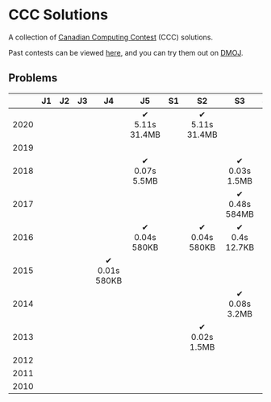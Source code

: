 # CCC Solutions

A collection of [Canadian Computing Contest](https://cemc.uwaterloo.ca/contests/computing.html) (CCC) solutions.

Past contests can be viewed [here](https://cemc.uwaterloo.ca/contests/past_contests.html), and you can try them out on [DMOJ](https://dmoj.ca/problems/?category=4).

## Problems

|      | J1 | J2 | J3 | J4                   | J5                    | S1 | S2                   | S3                  | S4   | S5   |
|------|:--:|:--:|:--:|:--------------------:|:---------------------:|:--:|:--------------------:|:-------------------:|:----:|:----:|
| 2020 |    |    |    |                      |✔<br/>5.11s<br/>31.4MB|     |✔<br/>5.11s<br/>31.4MB|                   |      |    |
| 2019 |    |    |    |                      |                       |    |                      |                     |      |    |
| 2018 |    |    |    |                      |✔<br/>0.07s<br/>5.5MB |     |                       |✔<br/>0.03s<br/>1.5MB|      |    |
| 2017 |    |    |    |                      |                       |    |                      |✔<br/>0.48s<br/>584MB|     |    |
| 2016 |    |    |    |                      |✔<br/>0.04s<br/>580KB |     |✔<br/>0.04s<br/>580KB|✔<br/>0.4s<br/>12.7KB|     |    |
| 2015 |    |    |    |✔<br/>0.01s<br/>580KB |                      |     |                      |                     |      |    |
| 2014 |    |    |    |                      |                       |    |                      |✔<br/>0.08s<br/>3.2MB|     |    |
| 2013 |    |    |    |                      |                       |    |✔<br/>0.02s<br/>1.5MB|                      |     |    |
| 2012 |    |    |    |                      |                       |    |                      |                     |      |    |
| 2011 |    |    |    |                      |                       |    |                      |                     |      |    |
| 2010 |    |    |    |                      |                       |    |                      |                     |      |    |